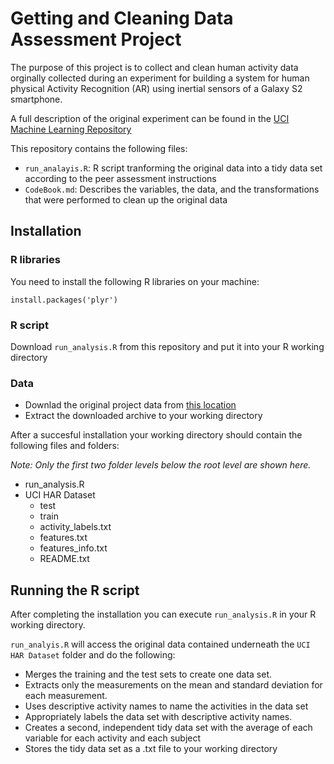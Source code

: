 # Getting and Cleaning Data Assessment Project

The purpose of this project is to collect and clean human activity data orginally collected during an experiment for building a system for human physical Activity Recognition (AR) using inertial sensors of a Galaxy S2 smartphone.

A full description of the original experiment can be found in the [UCI Machine Learning Repository](http://archive.ics.uci.edu/ml/datasets/Human+Activity+Recognition+Using+Smartphones)

This repository contains the following files:

* `run_analayis.R`: R script tranforming the original data into a tidy data set according to the peer assessment instructions
* `CodeBook.md`: Describes the variables, the data, and the transformations that were performed to clean up the original data

  
## Installation

### R libraries

You need to install the following R libraries on your machine:

    install.packages('plyr')

### R script

Download `run_analysis.R` from this repository and put it into your R working directory

### Data

* Downlad the original project data from [this location](https://d396qusza40orc.cloudfront.net/getdata%2Fprojectfiles%2FUCI%20HAR%20Dataset.zip)
* Extract the downloaded archive to your working directory

After a succesful installation your working directory should contain the following files and folders:

*Note: Only the first two folder levels below the root level are shown here.*

* run_analysis.R
* UCI HAR Dataset
  * test
  * train
  * activity_labels.txt
  * features.txt
  * features_info.txt
  * README.txt
  
  
## Running the R script

After completing the installation you can execute `run_analysis.R` in your R working directory. 

`run_analyis.R` will access the original data contained underneath the `UCI HAR Dataset` folder and do the following:

* Merges the training and the test sets to create one data set.
* Extracts only the measurements on the mean and standard deviation for each measurement. 
* Uses descriptive activity names to name the activities in the data set
* Appropriately labels the data set with descriptive activity names. 
* Creates a second, independent tidy data set with the average of each variable for each activity and each subject
* Stores the tidy data set as a .txt file to your working directory






